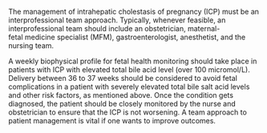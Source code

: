 The management of intrahepatic cholestasis of pregnancy (ICP) must be an interprofessional team approach. Typically, whenever feasible, an interprofessional team should include an obstetrician, maternal-fetal medicine specialist (MFM), gastroenterologist, anesthetist, and the nursing team.

A weekly biophysical profile for fetal health monitoring should take place in patients with ICP with elevated total bile acid level (over 100 micromol/L). Delivery between 36 to 37 weeks should be considered to avoid fetal complications in a patient with severely elevated total bile salt acid levels and other risk factors, as mentioned above. Once the condition gets diagnosed, the patient should be closely monitored by the nurse and obstetrician to ensure that the ICP is not worsening. A team approach to patient management is vital if one wants to improve outcomes.